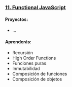 ### [11. Functional JavaScript](#)

#### Proyectos:

* ...

#### Aprenderás:

* Recursión
* High Order Functions
* Funciones puras
* Inmutabilidad
* Composición de funciones
* Composición de objetos
